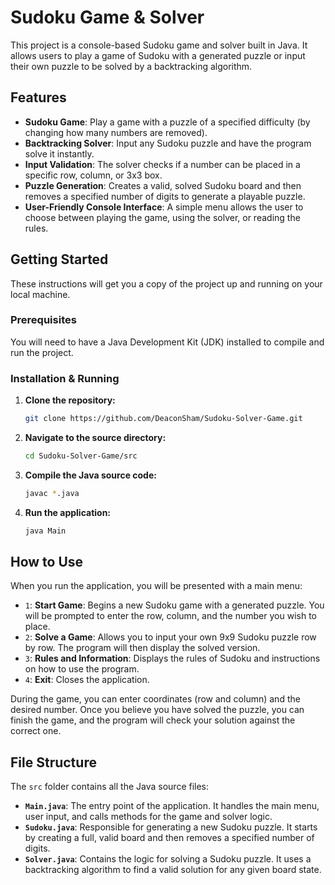 # Sudoku Game & Solver

This project is a console-based Sudoku game and solver built in Java. It allows users to play a game of Sudoku with a generated puzzle or input their own puzzle to be solved by a backtracking algorithm.

## Features

*   **Sudoku Game**: Play a game with a puzzle of a specified difficulty (by changing how many numbers are removed).
*   **Backtracking Solver**: Input any Sudoku puzzle and have the program solve it instantly.
*   **Input Validation**: The solver checks if a number can be placed in a specific row, column, or 3x3 box.
*   **Puzzle Generation**: Creates a valid, solved Sudoku board and then removes a specified number of digits to generate a playable puzzle.
*   **User-Friendly Console Interface**: A simple menu allows the user to choose between playing the game, using the solver, or reading the rules.

## Getting Started

These instructions will get you a copy of the project up and running on your local machine.

### Prerequisites

You will need to have a Java Development Kit (JDK) installed to compile and run the project.

### Installation & Running

1.  **Clone the repository:**
    ```sh
    git clone https://github.com/DeaconSham/Sudoku-Solver-Game.git
    ```
2.  **Navigate to the source directory:**
    ```sh
    cd Sudoku-Solver-Game/src
    ```
3.  **Compile the Java source code:**
    ```sh
    javac *.java
    ```
4.  **Run the application:**
    ```sh
    java Main
    ```

## How to Use

When you run the application, you will be presented with a main menu:

*   `1`: **Start Game**: Begins a new Sudoku game with a generated puzzle. You will be prompted to enter the row, column, and the number you wish to place.
*   `2`: **Solve a Game**: Allows you to input your own 9x9 Sudoku puzzle row by row. The program will then display the solved version.
*   `3`: **Rules and Information**: Displays the rules of Sudoku and instructions on how to use the program.
*   `4`: **Exit**: Closes the application.

During the game, you can enter coordinates (row and column) and the desired number. Once you believe you have solved the puzzle, you can finish the game, and the program will check your solution against the correct one.

## File Structure

The `src` folder contains all the Java source files:

*   **`Main.java`**: The entry point of the application. It handles the main menu, user input, and calls methods for the game and solver logic.
*   **`Sudoku.java`**: Responsible for generating a new Sudoku puzzle. It starts by creating a full, valid board and then removes a specified number of digits.
*   **`Solver.java`**: Contains the logic for solving a Sudoku puzzle. It uses a backtracking algorithm to find a valid solution for any given board state.
